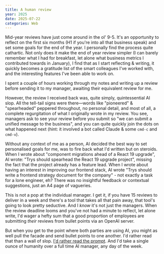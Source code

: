 ```yaml
---
title: A human review
year: 2025
date: 2025-07-22
categories: Web
---
```


Mid-year reviews have just come around in the ol' 9-5. It's an opportunity to reflect on the first six months (H1 if you're into all that business speak) and set some goals for the end of the year. I personally find the process quite cathartic. Not only does it make the end of year review simpler (I can barely remember what I had for breakfast, let alone what business metrics I contributed towards in January), I find that as I start reflecting & writing, it quickly becomes a gratitude list of the smart colleagues I've worked with, and the interesting features I've been able to work on.

I spent a couple of hours working through my notes and writing up a review before sending it to my manager, awaiting their equivalent review for me.

However, the review I received back was, quite simply, quintessential AI slop. All the tell-tail signs were there—words like "pioneered" & "spearheaded" peppered throughout, no personal detail, and most of all, a complete regurgitation of what I originally wrote in my review. You see, managers ask to see your review before you submit so "we can submit a unified message to the business", and you can quite quickly join the dots on what happened next (hint: it involved a bot called Claude & some `cmd-c` and `cmd-v`).

Without any context of me as a person, AI decided the best way to set personalised goals for me, was to fire back what I'd written but on steroids. When I wrote about "component migrations ahead of a React 19 upgrade", AI wrote: "Trys should spearhead the React 19 upgrade project", missing the fact that the project already has a feature lead. When I wrote about having an interest in improving our frontend stack, AI wrote "Trys should write a frontend strategy document for the company" - not exactly a task for a lone engineer, eh? There was no insightful feedback or contextual suggestions, just an A4 page of vagueries.

This is not a pop at the individual manager. I get it, if you have 15 reviews to deliver in a week and there's a tool that takes all that pain away, that tool's going to look pretty seductive. And I _know_ it's not just the managers. When the review deadline looms and you've not had a minute to reflect, let alone write, I'd wager a hefty sum that a good proportion of employees are submitting _their_ reviews from bullet points via an OpenAI server.

But when you get to the point where both parties are using AI, you might as well pull the facade and send bullet points to one another. I'd rather read that than a wall of slop. [I'd rather read the prompt](https://claytonwramsey.com/blog/prompt/). And I'd take a single ounce of humanity over a full time AI manager, any day of the week.
